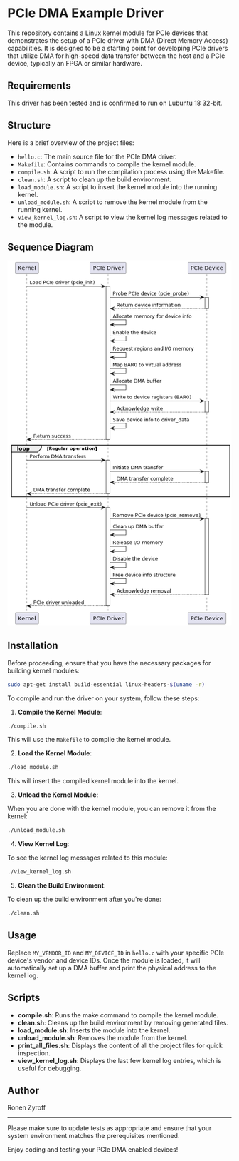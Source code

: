 # PCIe DMA Example Driver

This repository contains a Linux kernel module for PCIe devices that demonstrates the setup of a PCIe driver with DMA (Direct Memory Access) capabilities. It is designed to be a starting point for developing PCIe drivers that utilize DMA for high-speed data transfer between the host and a PCIe device, typically an FPGA or similar hardware.

## Requirements

This driver has been tested and is confirmed to run on Lubuntu 18 32-bit.

## Structure

Here is a brief overview of the project files:

- `hello.c`: The main source file for the PCIe DMA driver.
- `Makefile`: Contains commands to compile the kernel module.
- `compile.sh`: A script to run the compilation process using the Makefile.
- `clean.sh`: A script to clean up the build environment.
- `load_module.sh`: A script to insert the kernel module into the running kernel.
- `unload_module.sh`: A script to remove the kernel module from the running kernel.
- `view_kernel_log.sh`: A script to view the kernel log messages related to the module.

## Sequence Diagram
![Sequence Diagram](/sequence_diagram.png)

## Installation

Before proceeding, ensure that you have the necessary packages for building kernel modules:

```sh
sudo apt-get install build-essential linux-headers-$(uname -r)
```

To compile and run the driver on your system, follow these steps:

1. **Compile the Kernel Module**:

```bash
./compile.sh
```

This will use the `Makefile` to compile the kernel module.

2. **Load the Kernel Module**:

```bash
./load_module.sh
```

This will insert the compiled kernel module into the kernel.

3. **Unload the Kernel Module**:

When you are done with the kernel module, you can remove it from the kernel:

```bash
./unload_module.sh
```

4. **View Kernel Log**:

To see the kernel log messages related to this module:

```bash
./view_kernel_log.sh
```

5. **Clean the Build Environment**:

To clean up the build environment after you're done:

```bash
./clean.sh
```

## Usage

Replace `MY_VENDOR_ID` and `MY_DEVICE_ID` in `hello.c` with your specific PCIe device's vendor and device IDs. Once the module is loaded, it will automatically set up a DMA buffer and print the physical address to the kernel log.

## Scripts

- **compile.sh**: Runs the make command to compile the kernel module.
- **clean.sh**: Cleans up the build environment by removing generated files.
- **load_module.sh**: Inserts the module into the kernel.
- **unload_module.sh**: Removes the module from the kernel.
- **print_all_files.sh**: Displays the content of all the project files for quick inspection.
- **view_kernel_log.sh**: Displays the last few kernel log entries, which is useful for debugging.

## Author

Ronen Zyroff

---

Please make sure to update tests as appropriate and ensure that your system environment matches the prerequisites mentioned.

Enjoy coding and testing your PCIe DMA enabled devices!
